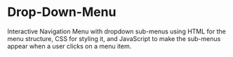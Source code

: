 # Drop-Down-Menu
Interactive Navigation Menu with dropdown sub-menus using HTML for the menu structure, CSS for styling it, and JavaScript to make the sub-menus appear when a user clicks on a menu item.
